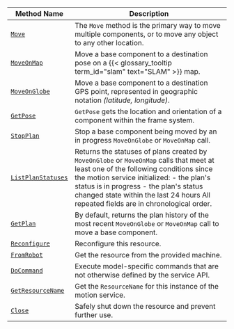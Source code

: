 <!-- prettier-ignore -->
| Method Name | Description |
| ----------- | ----------- |
| [`Move`](/dev/reference/apis/services/motion/#move) | The `Move` method is the primary way to move multiple components, or to move any object to any other location. |
| [`MoveOnMap`](/dev/reference/apis/services/motion/#moveonmap) | Move a base component to a destination pose on a {{< glossary_tooltip term_id="slam" text="SLAM" >}} map. |
| [`MoveOnGlobe`](/dev/reference/apis/services/motion/#moveonglobe) | Move a base component to a destination GPS point, represented in geographic notation _(latitude, longitude)_. |
| [`GetPose`](/dev/reference/apis/services/motion/#getpose) | `GetPose` gets the location and orientation of a component within the frame system. |
| [`StopPlan`](/dev/reference/apis/services/motion/#stopplan) | Stop a base component being moved by an in progress `MoveOnGlobe` or `MoveOnMap` call. |
| [`ListPlanStatuses`](/dev/reference/apis/services/motion/#listplanstatuses) | Returns the statuses of plans created by `MoveOnGlobe` or `MoveOnMap` calls that meet at least one of the following conditions since the motion service initialized:  - the plan's status is in progress - the plan's status changed state within the last 24 hours  All repeated fields are in chronological order. |
| [`GetPlan`](/dev/reference/apis/services/motion/#getplan) | By default, returns the plan history of the most recent `MoveOnGlobe` or `MoveOnMap` call to move a base component. |
| [`Reconfigure`](/dev/reference/apis/services/motion/#reconfigure) | Reconfigure this resource. |
| [`FromRobot`](/dev/reference/apis/services/motion/#fromrobot) | Get the resource from the provided machine. |
| [`DoCommand`](/dev/reference/apis/services/motion/#docommand) | Execute model-specific commands that are not otherwise defined by the service API. |
| [`GetResourceName`](/dev/reference/apis/services/motion/#getresourcename) | Get the `ResourceName` for this instance of the motion service. |
| [`Close`](/dev/reference/apis/services/motion/#close) | Safely shut down the resource and prevent further use. |
